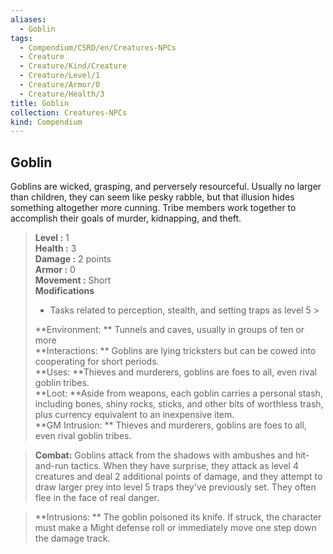 ```yaml
---
aliases:
  - Goblin
tags:
  - Compendium/CSRD/en/Creatures-NPCs
  - Creature
  - Creature/Kind/Creature
  - Creature/Level/1
  - Creature/Armor/0
  - Creature/Health/3
title: Goblin
collection: Creatures-NPCs
kind: Compendium
---
```

## Goblin  
Goblins are wicked, grasping, and perversely resourceful. Usually no larger than children, they can seem like pesky rabble, but that illusion hides something altogether more cunning. Tribe members work together to accomplish their goals of murder, kidnapping, and theft.  

  
> **Level :** 1  
> **Health :** 3  
> **Damage :** 2 points  
> **Armor :** 0  
> **Movement :** Short  
> **Modifications**  
>- Tasks related to perception, stealth, and setting traps as level 5 >
>  
> **Environment: ** Tunnels and caves, usually in groups of ten or more  
> **Interactions: ** Goblins are lying tricksters but can be cowed into cooperating for short periods.  
> **Uses: **Thieves and murderers, goblins are foes to all, even rival goblin tribes.  
> **Loot: **Aside from weapons, each goblin carries a personal stash, including bones, shiny rocks, sticks, and other bits of worthless trash, plus currency equivalent to an inexpensive item.  
> **GM Intrusion: ** Thieves and murderers, goblins are foes to all, even rival goblin tribes.  

> **Combat:** 
> Goblins attack from the shadows with ambushes and hit-and-run tactics. When they have surprise, they attack as level 4 creatures and deal 2 additional points of damage, and they attempt to draw larger prey into level 5 traps they've previously set. They often flee in the face of real danger.  
  

> **Intrusions: ** 
> The goblin poisoned its knife. If struck, the character must make a Might defense roll or immediately move one step down the damage track.  
